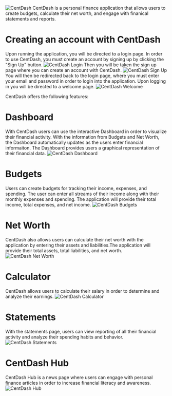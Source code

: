 ![CentDash](https://github.com/Warrenn205/CentDash/assets/122620756/305d649d-3f4f-4c37-a987-9a01fe57a312)
CentDash is a personal finance application that allows users to create budgets, calculate their net worth, and engage with finanical statements and reports.

# Creating an account with CentDash
Upon running the application, you will be directed to a login page. In order to use CentDash, you must create an account by signing up by clicking the "Sign Up" button.
![CentDash Login](https://github.com/Warrenn205/CentDash/assets/122620756/3f1b2ad4-a84b-4365-aaa2-d2f58df364b1)
Then you will be taken the sign up page where you can create an account with CentDash.
![CentDash Sign Up](https://github.com/Warrenn205/CentDash/assets/122620756/5a1acb74-43d8-45a8-b093-b1a1594f9aed)
You will then be redirected back to the login page, where you must enter your email and password in order to login into the application. Upon logging in you will be directed to a welcome page.
![CentDash Welcome](https://github.com/Warrenn205/CentDash/assets/122620756/86fe75f3-7c40-4872-82bb-540a1fdf9a78)

CentDash offers the following features:
# Dashboard
With CentDash users can use the interactive Dashboard in order to visualize their financial activity. With the information from Budgets and Net Worth, the Dashboard automatically updates as the users enter financial informaiton. The Dashboard provides users a graphical representation of their financial data.
![CentDash Dashboard](https://github.com/Warrenn205/CentDash/assets/122620756/3383556f-747f-456b-a89c-f919c3d07f21)

# Budgets
Users can create budgets for tracking their income, expenses, and spending. The user can enter all streams of their income along with their monthly expenses and spending. The application will provide their total income, total expenses, and net income.
![CentDash Budgets](https://github.com/Warrenn205/CentDash/assets/122620756/939fb775-081d-414e-b849-7abb92193f3e)

# Net Worth
CentDash also allows users can calculate their net worth with the application by entering their assets and liabilities.The application will provide their total assets, total liabilities, and net worth.
![CentDash Net Worth](https://github.com/Warrenn205/CentDash/assets/122620756/4c687e96-0869-40e0-8dc4-53904aaca242)

# Calculator
CentDash allows users to calculate their salary in order to determine and analyze their earnings.
![CentDash Calculator](https://github.com/Warrenn205/CentDash/assets/122620756/2d666ef9-7db1-4023-8ef8-d8a55abb5c99)


# Statements
With the statements page, users can view reporting of all their financial activity and analyze their spending habits and behavior.
![CentDash Statements](https://github.com/Warrenn205/CentDash/assets/122620756/fe419991-6957-43d2-8a35-8f33f84181ed)

# CentDash Hub
CentDash Hub is a news page where users can engage with personal finance articles in order to increase financial literacy and awareness.
![CentDash Hub](https://github.com/Warrenn205/CentDash/assets/122620756/266f6821-4fa5-4551-986f-79b5a1be37a3)

